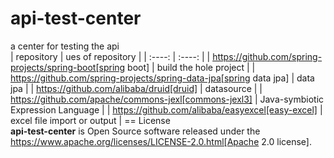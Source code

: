 # api-test-center
a center for testing the api  
|  repository   |  ues of repository  |
|   :----:   |  :----: |
| https://github.com/spring-projects/spring-boot[spring boot]  | build the hole project |
| https://github.com/spring-projects/spring-data-jpa[spring data jpa] | data jpa |
| https://github.com/alibaba/druid[druid] | datasource |
| https://github.com/apache/commons-jexl[commons-jexl3] | Java-symbiotic Expression Language |
| https://github.com/alibaba/easyexcel[easy-excel] | excel file import or output |
== License  
**api-test-center** is Open Source software released under the https://www.apache.org/licenses/LICENSE-2.0.html[Apache 2.0 license].